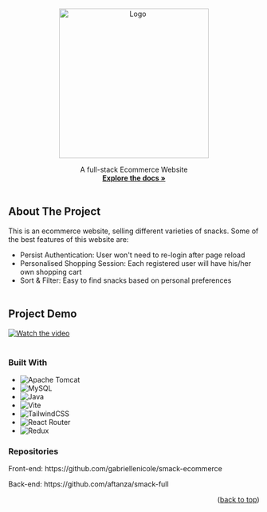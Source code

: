 <!-- Improved compatibility of back to top link: See: https://github.com/othneildrew/Best-README-Template/pull/73 -->
<a name="readme-top"></a>

<!-- PROJECT LOGO -->
<br />
<div align="center">
  <a href="https://github.com/gabriellenicole/smack-ecommerce">
    <img src="https://drive.google.com/uc?id=1L1mAK__WrYueeH7g7nsq4DEQKxejS-5O" alt="Logo" width="300">
  </a>

  <p align="center">
    A full-stack Ecommerce Website
    <br />
    <a href="https://github.com/gabriellenicole/smack-ecommerce"><strong>Explore the docs »</strong></a>
    <br />
    <br />
  </p>
</div>


<!-- ABOUT THE PROJECT -->
## About The Project

This is an ecommerce website, selling different varieties of snacks. Some of the best features of this website are:
* Persist Authentication: User won't need to re-login after page reload
* Personalised Shopping Session: Each registered user will have his/her own shopping cart
* Sort & Filter: Easy to find snacks based on personal preferences
    <br />
    <br />


## Project Demo
[![Watch the video](https://drive.google.com/uc?id=1AbusdN04E6HIKtaU1ocJz7Qw67VECDuw)](https://drive.google.com/file/d/1g0IO6sS1uSWfAQ9mFQ2s_Ff_i2pcnPIc/view?usp=share_link)
    <br />
    <br />


### Built With

* ![Apache Tomcat](https://img.shields.io/badge/apache%20tomcat-%23F8DC75.svg?style=for-the-badge&logo=apache-tomcat&logoColor=black)
* ![MySQL](https://img.shields.io/badge/mysql-%2300f.svg?style=for-the-badge&logo=mysql&logoColor=white)
* ![Java](https://img.shields.io/badge/java-%23ED8B00.svg?style=for-the-badge&logo=java&logoColor=white)
* ![Vite](https://img.shields.io/badge/vite-%23646CFF.svg?style=for-the-badge&logo=vite&logoColor=white)
* ![TailwindCSS](https://img.shields.io/badge/tailwindcss-%2338B2AC.svg?style=for-the-badge&logo=tailwind-css&logoColor=white)
* ![React Router](https://img.shields.io/badge/React_Router-CA4245?style=for-the-badge&logo=react-router&logoColor=white)
* ![Redux](https://img.shields.io/badge/redux-%23593d88.svg?style=for-the-badge&logo=redux&logoColor=white)

### Repositories
<p>Front-end: https://github.com/gabriellenicole/smack-ecommerce</p>
<p>Back-end: https://github.com/aftanza/smack-full</p>

<p align="right">(<a href="#readme-top">back to top</a>)</p>
